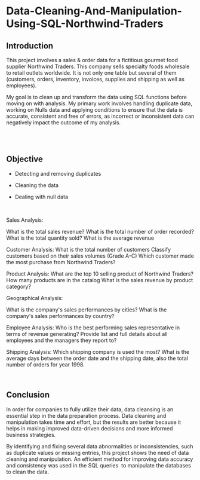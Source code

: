 # Data-Cleaning-And-Manipulation-Using-SQL-Northwind-Traders

## Introduction

This project involves a sales & order data for a fictitious gourmet food supplier Northwind Traders. This company sells specialty foods wholesale to retail outlets worldwide. It is not only one table but several of them (customers, orders, inventory, invoices, supplies and shipping as well as employees). 

My goal is to clean up and transform the data using SQL functions before moving on with analysis. My primary work involves handling duplicate data, working on Nulls data and applying conditions to ensure that the data is accurate, consistent and free of errors, as incorrect or inconsistent data can negatively impact the outcome of my analysis.   
 &nbsp;

  &nbsp;
  
## Objective

* Detecting and removing duplicates

* Cleaning the data

* Dealing with null data
 &nbsp;

  &nbsp;

Sales Analysis:

What is the total sales revenue?
What is the total number of order recorded?
What is the total quantity sold?
What is the average revenue

Customer Analysis:
What is the total number of customers
Classify customers based on their sales volumes (Grade A-C)
Which customer made the most purchase from Northwind Traders?


Product Analysis:
What are the top 10 selling product of Northwind Traders?
How many products are in the catalog
What is the sales revenue by product category?


Geographical Analysis:

What is the company's sales performances by cities?
What is the company's sales performances by country?


Employee Analysis:
Who is the best performing sales representative in terms of revenue generating?
Provide list and full details about all employees and the managers they report to?


Shipping Analysis:
Which shipping company is used the most?
What is the average days between the order date and the shipping date, also the total number of orders for year 1998.
 &nbsp;

  &nbsp;
  
## Conclusion

In order for companies to fully utilize their data, data cleansing is an essential step in the data preparation process. Data cleaning and manipulation takes time and effort, but the results are better because it helps in making improved data-driven decisions and more informed business strategies.

By identifying and fixing several data abnormalities or inconsistencies, such as duplicate values or missing entries, this project shows the need of data cleaning and manipulation. An efficient method for improving data accuracy and consistency was used in the SQL queries  to manipulate the databases to clean the data.
